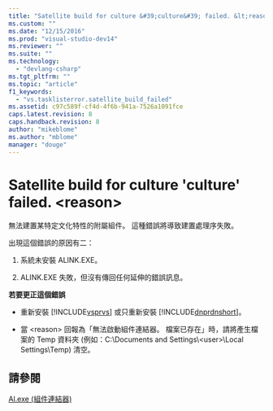 ```yaml
---
title: "Satellite build for culture &#39;culture&#39; failed. &lt;reason&gt; | Microsoft Docs"
ms.custom: ""
ms.date: "12/15/2016"
ms.prod: "visual-studio-dev14"
ms.reviewer: ""
ms.suite: ""
ms.technology: 
  - "devlang-csharp"
ms.tgt_pltfrm: ""
ms.topic: "article"
f1_keywords: 
  - "vs.tasklisterror.satellite_build_failed"
ms.assetid: c97c589f-cf4d-4f6b-941a-7526a1091fce
caps.latest.revision: 8
caps.handback.revision: 8
author: "mikeblome"
ms.author: "mblome"
manager: "douge"
---
```

# Satellite build for culture &#39;culture&#39; failed. &lt;reason&gt;
無法建置某特定文化特性的附屬組件。  這種錯誤將導致建置處理序失敗。  
  
 出現這個錯誤的原因有二：  
  
1.  系統未安裝 ALINK.EXE。  
  
2.  ALINK.EXE 失敗，但沒有傳回任何延伸的錯誤訊息。  
  
 **若要更正這個錯誤**  
  
-   重新安裝 [!INCLUDE[vsprvs](../code-quality/includes/vsprvs_md.md)] 或只重新安裝 [!INCLUDE[dnprdnshort](../code-quality/includes/dnprdnshort_md.md)]。  
  
-   當 \<reason\> 回報為「無法啟動組件連結器。  檔案已存在」時，請將產生檔案的 Temp 資料夾 \(例如：C:\\Documents and Settings\\\<user\>\\Local Settings\\Temp\) 清空。  
  
## 請參閱  
 [Al.exe \(組件連結器\)](../Topic/Al.exe%20\(Assembly%20Linker\).md)